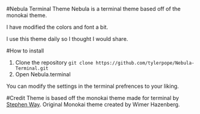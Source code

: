 #Nebula Terminal Theme
Nebula is a terminal theme based off of the monokai theme.

I have modified the colors and font a bit. 

I use this theme daily so I thought I would share.

#How to install
1. Clone the repository `git clone https://github.com/tylerpope/Nebula-Terminal.git`
2. Open Nebula.terminal

You can modify the settings in the terminal prefrences to your liking.

#Credit
Theme is based off the monokai theme made for terminal by <a href="https://github.com/stephenway">Stephen Way</a>.  Original Monokai theme created by Wimer Hazenberg.